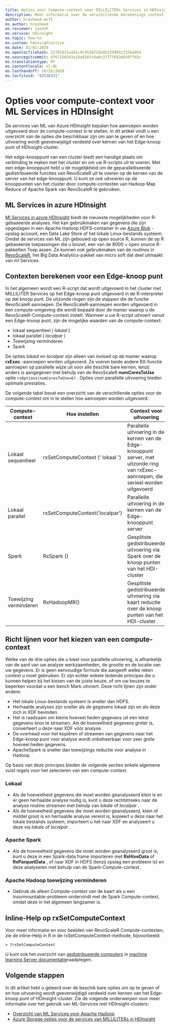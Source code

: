 ```yaml
---
title: Opties voor Compute-context voor MILLILITERs Services in HDInsight-Azure
description: Meer informatie over de verschillende berekenings context opties die beschikbaar zijn voor gebruikers met ML Services in HDInsight
author: hrasheed-msft
ms.author: hrasheed
ms.reviewer: jasonh
ms.service: hdinsight
ms.topic: how-to
ms.custom: hdinsightactive
ms.date: 01/02/2020
ms.openlocfilehash: 21781015aa91c9c953d716b9b3399851f25be9b5
ms.sourcegitcommit: d767156543e16e816fc8a0c3777f033d649ffd3c
ms.translationtype: MT
ms.contentlocale: nl-NL
ms.lasthandoff: 10/26/2020
ms.locfileid: "92536331"
---
```

# <a name="compute-context-options-for-ml-services-on-hdinsight"></a>Opties voor compute-context voor ML Services in HDInsight

De services van ML van Azure HDInsight bepalen hoe aanroepen worden uitgevoerd door de compute-context in te stellen. In dit artikel vindt u een overzicht van de opties die beschikbaar zijn om aan te geven of en hoe uitvoering wordt geevenwijdigd verdeeld over kernen van het Edge-knoop punt of HDInsight-cluster.

Het edge-knooppunt van een cluster biedt een handige plaats om verbinding te maken met het cluster en om uw R-scripts uit te voeren. Met een edge-knooppunt hebt u de mogelijkheid om de geparallelliseerde gedistribueerde functies van RevoScaleR uit te voeren op de kernen van de server van het edge-knooppunt. U kunt ze ook uitvoeren op de knooppunten van het cluster door compute-contexten van Hadoop Map Reduce of Apache Spark van RevoScaleR te gebruiken.

## <a name="ml-services-on-azure-hdinsight"></a>ML Services in azure HDInsight

[Ml Services in azure HDInsight](r-server-overview.md) biedt de nieuwste mogelijkheden voor R-gebaseerde analyses. Het kan gebruikmaken van gegevens die zijn opgeslagen in een Apache Hadoop HDFS-container in uw [Azure Blob](../../storage/common/storage-introduction.md "Azure Blob Storage") -opslag account, een Data Lake Store of het lokale Linux-bestands systeem. Omdat de services van ML zijn gebouwd op open source R, kunnen de op R gebaseerde toepassingen die u bouwt, een van de 8000 + open source R-pakketten Toep assen. Ze kunnen ook gebruikmaken van de routines in [RevoScaleR](/machine-learning-server/r-reference/revoscaler/revoscaler), het Big Data Analytics-pakket van micro soft dat deel uitmaakt van ml Services.  

## <a name="compute-contexts-for-an-edge-node"></a>Contexten berekenen voor een Edge-knoop punt

In het algemeen wordt een R-script dat wordt uitgevoerd in het cluster met MILLILITER Services op het Edge-knoop punt uitgevoerd in de R-interpreter op dat knoop punt. De uitzonde ringen zijn de stappen die de functie RevoScaleR aanroepen. De RevoScaleR-aanroepen worden uitgevoerd in een compute-omgeving die wordt bepaald door de manier waarop u de RevoScaleR-Compute-context instelt.  Wanneer u uw R-script uitvoert vanuit een Edge-knoop punt, zijn de mogelijke waarden van de compute-context:

- lokaal sequentieel ( *lokaal* )
- lokaal parallel ( *localpar* )
- Toewijzing verminderen
- Spark

De opties *lokaal* en *localpar* zijn alleen van invloed op de manier waarop **rxExec** -aanroepen worden uitgevoerd. Ze voeren beide andere RX-functie aanroepen op parallelle wijze uit voor alle beschik bare kernen, tenzij anders is aangegeven met behulp van de RevoScaleR **numCoresToUse** optie `rxOptions(numCoresToUse=6)` . Opties voor parallelle uitvoering bieden optimale prestaties.

De volgende tabel bevat een overzicht van de verschillende opties voor de compute-context om in te stellen hoe aanroepen worden uitgevoerd:

| Compute-context  | Hoe instellen                      | Context voor uitvoering                        |
| ---------------- | ------------------------------- | ---------------------------------------- |
| Lokaal sequentieel | rxSetComputeContext (' lokaal ')    | Parallelle uitvoering in de kernen van de Edge-knooppunt server, met uitzonde ring van rxExec-aanroepen, die serieel worden uitgevoerd |
| Lokaal parallel   | rxSetComputeContext('localpar') | Parallelle uitvoering in de kernen van de Edge-knooppunt server |
| Spark            | RxSpark ()                       | Gesplitste gedistribueerde uitvoering via Spark over de knoop punten van het HDI-cluster |
| Toewijzing verminderen       | RxHadoopMR()                    | Gesplitste gedistribueerde uitvoering via kaart reductie over de knoop punten van het HDI-cluster |

## <a name="guidelines-for-deciding-on-a-compute-context"></a>Richt lijnen voor het kiezen van een compute-context

Welke van de drie opties die u kiest voor parallelle uitvoering, is afhankelijk van de aard van uw analyse werkzaamheden, de grootte en de locatie van uw gegevens. Er is geen eenvoudige formule die aangeeft welke reken context u moet gebruiken. Er zijn echter enkele leidende principes die u kunnen helpen bij het kiezen van de juiste keuze, of om uw keuzes te beperken voordat u een bench Mark uitvoert. Deze richt lijnen zijn onder andere:

- Het lokale Linux-bestands systeem is sneller dan HDFS.
- Herhaalde analyses zijn sneller als de gegevens lokaal zijn en als deze zich in XDF bevinden.
- Het is raadzaam om kleine hoeveel heden gegevens uit een tekst gegevens bron te streamen. Als de hoeveelheid gegevens groter is, converteert u deze naar XDF vóór analyse.
- De overhead voor het kopiëren of streamen van gegevens naar het Edge-knoop punt voor analyse wordt onbeheerbaar voor zeer grote hoeveel heden gegevens.
- ApacheSpark is sneller dan toewijzings reductie voor analyse in Hadoop.

Op basis van deze principes bieden de volgende secties enkele algemene vuist regels voor het selecteren van een compute-context.

### <a name="local"></a>Lokaal

- Als de hoeveelheid gegevens die moet worden geanalyseerd klein is en er geen herhaalde analyse nodig is, kunt u deze rechtstreeks naar de analyse routine streamen met behulp van *lokale* of *localpar* .
- Als de hoeveelheid gegevens die moet worden geanalyseerd, klein of middel groot is en herhaalde analyse vereist is, kopieert u deze naar het lokale bestands systeem, importeert u het naar XDF en analyseert u deze via *lokale* of *localpar* .

### <a name="apache-spark"></a>Apache Spark

- Als de hoeveelheid gegevens die moet worden geanalyseerd groot is, kunt u deze in een Spark-data frame importeren met **RxHiveData** of **RxParquetData** , of naar XDF in HDFS (tenzij opslag een probleem is) en deze analyseren met behulp van de Spark-Compute-context.

### <a name="apache-hadoop-map-reduce"></a>Apache Hadoop toewijzing verminderen

- Gebruik de alleen Compute-context van de kaart als u een insurmountable-probleem ondervindt met de Spark Compute-context, omdat deze in het algemeen langzamer is.  

## <a name="inline-help-on-rxsetcomputecontext"></a>Inline-Help op rxSetComputeContext
Voor meer informatie en voor beelden van RevoScaleR Compute-contexten, zie de inline-Help in R in de rxSetComputeContext-methode, bijvoorbeeld:

```console
> ?rxSetComputeContext
```

U kunt ook het overzicht van [gedistribueerde computers](/machine-learning-server/r/how-to-revoscaler-distributed-computing) in [machine learning Server documentatie](/machine-learning-server/)raadplegen.

## <a name="next-steps"></a>Volgende stappen

In dit artikel hebt u geleerd over de beschik bare opties om op te geven of en hoe uitvoering wordt geevenwijdigd verdeeld over kernen van het Edge-knoop punt of HDInsight-cluster. Zie de volgende onderwerpen voor meer informatie over het gebruik van ML-Services met HDInsight-clusters:

- [Overzicht van ML Services voor Apache Hadoop](r-server-overview.md)
- [Azure Storage opties voor de services van MILLILITERs in HDInsight](r-server-storage.md)